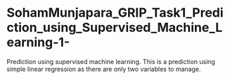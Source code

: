 # SohamMunjapara_GRIP_Task1_Prediction_using_Supervised_Machine_Learning-1-
Prediction using supervised machine learning. 
This is a prediction using simple linear regression as there are only two variables to manage.
